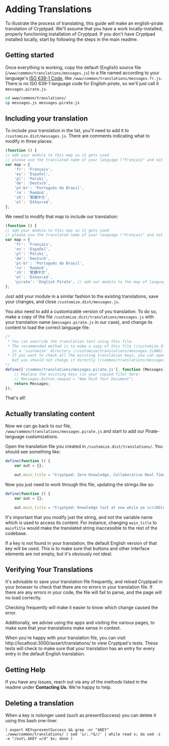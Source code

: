 # Adding Translations

To illustrate the process of translating, this guide will make an english-pirate translation of Cryptpad.
We'll assume that you have a work locally-installed, properly functioning installation of Cryptpad.
If you don't have Cryptpad installed locally, start by following the steps in the main readme.

## Getting started

Once everything is working, copy the default (English) source file (`/www/common/translations/messages.js`) to a file named according to your language's [ISO 639-1 Code](https://en.wikipedia.org/wiki/List_of_ISO_639-1_codes), like `/www/common/translations/messages.fr.js`.
There is no ISO 639-1 language code for _English-pirate_, so we'll just call it `messages.pirate.js`.

```Bash
cd www/common/translations/
cp messages.js messages.pirate.js
```

## Including your translation

To include your translation in the list, you'll need to add it to `/customize.dist/messages.js`.
There are comments indicating what to modify in three places:

```javascript
(function () {
// add your module to this map so it gets used
// please use the translated name of your language ("Français" and not "French")
var map = {
    'fr': 'Français',
    'es': 'Español',
    'pl': 'Polski',
    'de': 'Deutsch',
    'pt-br': 'Português do Brasil',
    'ro': 'Română',
    'zh': '繁體中文',
    'el': 'Ελληνικά',
};
```

We need to modify that map to include our translation:

```javascript
(function () {
// add your module to this map so it gets used
// please use the translated name of your language ("Français" and not "French")
var map = {
    'fr': 'Français',
    'es': 'Español',
    'pl': 'Polski',
    'de': 'Deutsch',
    'pt-br': 'Português do Brasil',
    'ro': 'Română',
    'zh': '繁體中文',
    'el': 'Ελληνικά',
    'pirate': 'English Pirate', // add our module to the map of languages
};
```
Just add your module in a similar fashion to the existing translations, save your changes, and close `/customize.dist/messages.js`.


You also need to add a customizable version of you translation. To do so, make a copy of the file `/customize.dist/translations/messages.js` with your translation name (`messages.pirate.js` in our case), and change its content to load the correct language file:

```javascript
/*
 * You can override the translation text using this file.
 * The recommended method is to make a copy of this file (/customize.dist/translations/messages.{LANG}.js)
   in a 'customize' directory (/customize/translations/messages.{LANG}.js).
 * If you want to check all the existing translation keys, you can open the internal language file
   but you should not change it directly (/common/translations/messages.{LANG}.js)
*/
define(['/common/translations/messages.pirate.js'], function (Messages) { // Change the file name here
    // Replace the existing keys (in your copied file) here:
    // Messages.button_newpad = "New Rich Text Document";
    return Messages;
});
```

That's all!

## Actually translating content

Now we can go back to our file, `/www/common/translations/messages.pirate.js` and start to add our Pirate-language customizations.

Open the translation file you created in `/customize.dist/translations/`.
You should see something like: 

```javascript
define(function () {
    var out = {};

    out.main_title = "Cryptpad: Zero Knowledge, Collaborative Real Time Editing";
```

Now you just need to work through this file, updating the strings like so:

```javascript
define(function () {
    var out = {};

    out.main_title = "Cryptpad: Knowledge lost at sea while ye scribble with yer mateys";
```

It's important that you modify just the string, and not the variable name which is used to access its content.
For instance, changing `main_title` to `mainTitle` would make the translated string inaccessible to the rest of the codebase.

If a key is not found in your translation, the default English version of that key will be used.
This is to make sure that buttons and other interface elements are not empty, but it's obviously not ideal.

## Verifying Your Translations

It's advisable to save your translation file frequently, and reload Cryptpad in your browser to check that there are no errors in your translation file.
If there are any errors in your code, the file will fail to parse, and the page will no load correctly.

Checking frequently will make it easier to know which change caused the error.

Additionally, we advise using the apps and visiting the various pages, to make sure that your translations make sense in context.

When you're happy with your translation file, you can visit http://localhost:3000/assert/translations/ to view Cryptpad's tests.
These tests will check to make sure that your translation has an entry for every entry in the default English translation.

## Getting Help

If you have any issues, reach out via any of the methods listed in the readme under **Contacting Us**.
We're happy to help.

## Deleting a translation
When a key is nolonger used (such as presentSuccess) you can delete it using this bash one-liner.

```shell
( export KEY=presentSuccess && grep -nr "$KEY" ./www/common/translations/ | sed 's/:.*$//' | while read x; do sed -i -e "/out\.$KEY =/d" $x; done )
```
